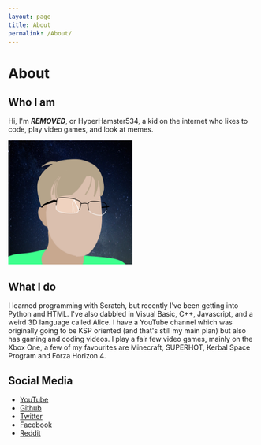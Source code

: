 ```yaml
---
layout: page
title: About
permalink: /About/
---
```


# About

## Who I am

Hi, I'm ***REMOVED***, or HyperHamster534, a kid on the internet who likes to code, play video games, and look at memes.

<img  width="50%" src="/assets/logopersonal.png">

## What I do

I learned programming with Scratch, but recently I've been getting into Python and HTML. I've also dabbled in Visual Basic, C++, Javascript, and a weird 3D language called Alice. I have a YouTube channel which was originally going to be KSP oriented (and that's still my main plan) but also has gaming and coding videos. I play a fair few video games, mainly on the Xbox One, a few of my favourites are Minecraft, SUPERHOT, Kerbal Space Program and Forza Horizon 4.

## Social Media

<ul>
			<li><span class="socicon text socicon-youtube"></span><a href="https://www.youtube.com/channel/UCs6xm-dG9-NVL9UDl_kdGHQ"> YouTube</a></li>
			<li><span class="socicon text socicon-github"></span><a href="https://github.com/HyperHamster535/"> Github</a></li>
			<li><span class="socicon text socicon-twitter"></span><a href="https://twitter.com/HHamster534"> Twitter</a></li>
			<li><span class="socicon text socicon-facebook"></span><a href="https://facebook.com/hyperhamster534"> Facebook</a></li>
			<li><span class="socicon text socicon-reddit"></span><a href="https://reddit.com/r/hyperhamster534"> Reddit</a></li>
		</ul>